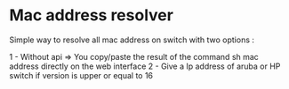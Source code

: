 # Mac address resolver
Simple way to resolve all mac address on switch with two options : 

1 - Without api => You copy/paste the result of the command sh mac address directly on the web interface
2 - Give a Ip address of aruba or HP switch if version is upper or equal to 16